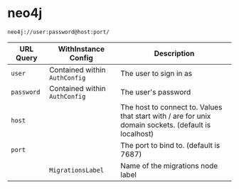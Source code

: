 # neo4j

`neo4j://user:password@host:port/`

| URL Query  | WithInstance Config | Description |
|------------|---------------------|-------------|
| `user` | Contained within `AuthConfig` | The user to sign in as |
| `password` | Contained within `AuthConfig` | The user's password | 
| `host` | | The host to connect to. Values that start with / are for unix domain sockets. (default is localhost) |
| `port` | | The port to bind to. (default is 7687) |
|  | `MigrationsLabel` | Name of the migrations node label |
